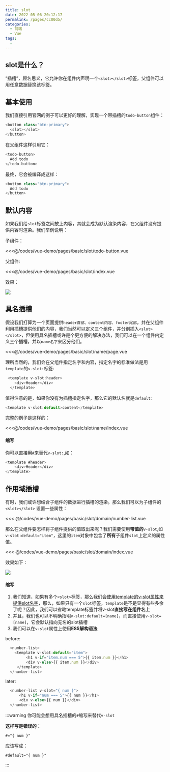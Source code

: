 ```yaml
---
title: slot
date: 2022-05-06 20:12:17
permalink: /pages/cc00d5/
categories:
  - 前端
  - Vue
tags:
  - 
---
```


## slot是什么？

“插槽”，顾名思义，它允许你在组件内声明一个`<slot></slot>`标签，父组件可以用任意数据替换该标签。

## 基本使用

我们直接引用官网的例子可以更好的理解，实现一个带插槽的`todo-button`组件：

```js
<button class="btn-primary">
  <slot></slot>
</button>

```

在父组件这样引用它：
```js
<todo-button>
  Add todo
</todo-button>
```

最终，它会被编译成这样：
```js
<button class="btn-primary">
  Add todo
</button>
```

## 默认内容

如果我们给`slot`标签之间放上内容，其就会成为默认渲染内容，在父组件没有提供内容时渲染。我们举例说明：

子组件：

<<<@/codes/vue-demo/pages/basic/slot/todo-button.vue

父组件:

<<<@/codes/vue-demo/pages/basic/slot/index.vue

效果：

![](https://linyc.oss-cn-beijing.aliyuncs.com/20220509225306.png)

## 具名插槽

假设我们打算为一个页面提供`header首部、content内容、footer尾部`，并在父组件利用插槽提供他们的内容，我们当然可以定义三个组件，并分别插入`<slot></slot>`，但使用具名插槽或许是个更方便的解决办法，我们可以在一个组件内定义三个插槽，并以`name名字`来区分他们。

<<<@/codes/vue-demo/pages/basic/slot/name/page.vue

理所当然的，我们会在父组件指定名字和内容，指定名字的标准做法是用`template`的`v-slot:`标签:
```js
 <template v-slot:header>
    <div>Header</div>
  </template>
```

值得注意的是，如果你没有为插槽指定名字，那么它的默认名就是`default`:
```js
<template v-slot:default>content</template>
```

完整的例子是这样的：

<<<@/codes/vue-demo/pages/basic/slot/name/index.vue

#### 缩写

你可以直接用`#`来替代`v-slot:`,如：

```js
<template #header>
    <div>Header</div>
</template>
```

## 作用域插槽

有时，我们或许想结合子组件的数据进行插槽的渲染。那么我们可以为子组件的`<slot></slot>` 设置一些属性：

<<< @/codes/vue-demo/pages/basic/slot/domain/number-list.vue

那么在父组件要怎样将子组件提供的值取出来呢？我们需要使用**带值的**`v-slot`,如`v-slot:default="item"`，这里的`item`对象中包含了**所有**子组件`slot`上定义的属性值。

<<< @/codes/vue-demo/pages/basic/slot/domain/index.vue

效果如下：

![](https://linyc.oss-cn-beijing.aliyuncs.com/20220509235051.png)

#### 缩写

1.  我们知道，如果有多个`<slot>`标签，那么我们会[使用template的v-slot属性来提供slot名字](##具名插槽)，那么，如果只有一个`slot`标签，`template`是不是显得有些多余了呢？因此，我们可以省略template标签并将v-slot**直接写在组件名上**
2.  并且，我们也可以不明确指明`v-slot:default=[name]`，而直接使用`v-slot=[name]`，它会默认指向无名的slot插槽
3.  我们可以在`v-slot`属性上使用**ES5解构语法**

before:

```js
  <number-list>
    <template v-slot:default="item">
         <h1 v-if="item.num === 5">{{ item.num }}</h1>
         <div v-else>{{ item.num }}</div>
     </template>
  </number-list>
```

later:

```js
  <number-list v-slot="{ num }">
      <h1 v-if="num === 5">{{ num }}</h1>
      <div v-else>{{ num }}</div>
  </number-list>
```

:::warning
你可能会想用具名插槽的`#`缩写来替代`v-slot`

**这样写是错误的：**

`#="{ num }"`  

应该写成：

`#default="{ num }"`

:::



